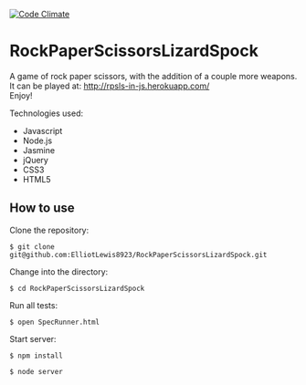 [![Code Climate](https://codeclimate.com/github/ElliotLewis8923/RockPaperScissorsLizardSpock/badges/gpa.svg)](https://codeclimate.com/github/ElliotLewis8923/RockPaperScissorsLizardSpock)

RockPaperScissorsLizardSpock
=========
A game of rock paper scissors, with the addition of a couple more weapons.<br>
It can be played at: http://rpsls-in-js.herokuapp.com/<br>
Enjoy!

Technologies used:
- Javascript 
 - Node.js
 - Jasmine
 - jQuery
- CSS3
- HTML5

How to use
----------------
Clone the repository:
```shell
$ git clone git@github.com:ElliotLewis8923/RockPaperScissorsLizardSpock.git
```

Change into the directory:
```shell
$ cd RockPaperScissorsLizardSpock
```

Run all tests:
```shell
$ open SpecRunner.html
```

Start server:
```shell
$ npm install
```

```shell
$ node server
```
